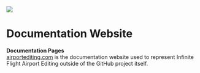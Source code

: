 <img src="https://raw.githubusercontent.com/InfiniteFlightAirportEditing/Airports/master/ifae-banner.png" />

# Documentation Website

<b>Documentation Pages</b>
<br>
<a href="https://airportediting.com/">airportediting.com</a> is the documentation website used to
represent Infinite Flight Airport Editing outside of the GitHub project itself.
